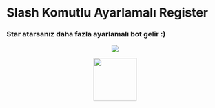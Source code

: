 # Slash Komutlu Ayarlamalı Register

### Star atarsanız daha fazla ayarlamalı bot gelir :)

<p align="center">
<a href="https://www.instagram.com/matr1e/"><img src="https://img.shields.io/badge/Matrié%20-D90070.svg?&style=for-the-badge&logo=instagram&logoColor=white"></a>
</p>

<p align="center">
<a href="https://discord.com/users/927598578757664769"><img width="100" src="https://img.shields.io/badge/Matrié%20-132287.svg?&style=for-the-badge&logo=discord&logoColor=white"></a>
</p>
